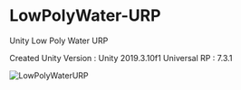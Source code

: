 # LowPolyWater-URP
Unity Low Poly Water URP

Created Unity Version : Unity 2019.3.10f1
Universal RP : 7.3.1

![LowPolyWaterURP](https://user-images.githubusercontent.com/36494806/79684130-12b1ae00-826a-11ea-8ed1-bb4b9a6b648a.gif)
